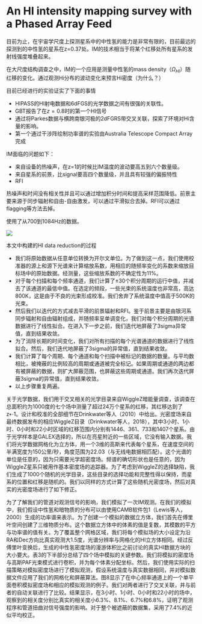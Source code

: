 # An HI intensity mapping survey with a Phased Array Feed

目前为止，在宇宙学尺度上探测星系中的中性氢的能力是非常有限的，目前最远的探测到的中性氢的星系在z=0.37处。IM的技术相当于将某个红移处所有星系的发射线强度堆叠起来。

在大尺度结构调查之中，IM的一个应用是测量中性氢的mass density（$\Omega_{HI}$）随红移的变化。通过观测Hi分布的波动变化来预言Hi密度（为什么？）

目前已经进行的实验证实了下面的事情

* HIPASS的HI射电数据和6dFGS的光学数据之间有很强的关联性。
* GBT报告了在$z=0.8$时的第一个HI信号
* 通过将Parkes数据与横跨南银河极的2dFGRS带交叉关联，探索了环境对Hi含量的影响。
* 第一个通过干涉阵绘制功率谱的实验由Australia Telescope Compact Array完成

IM面临的问题如下：

* 来自设备的热噪声，在z=1的时候比IM温度的波动要高五到六个数量级。
* 来自星系的前景，比signal要高四个数量级，并且具有较强的偏振特性
* RFI

热噪声和时间没有相关性并且可以通过增加积分时间和提高采样范围降低。前景主要来源于同步辐射和自由-自由激发，可以通过平滑拟合去掉。RFI可以通过flagging等方法去掉。

使用了从700到1084Hz的数据。

![](E:\LRayleighJ\NAOC\WORK\note\RFI.png)

本文中构建的HI data reduction的过程

* 我们将原始数据从任意单位转换为开尔文单位。为了做到这一点，我们使用校准器的源上和源下光谱来计算缩放系数，用相应的随频率变化的系数来缩放目标场中的原始数据。经测量，这些缩放系数的不确定性为11%。
* 对于每个扫描和每个频率通道，我们计算了±30个积分周期的运行中值，并减去了该通道的最低中值。在选定的频段，一些光束的系统温度也非常高，高达800K，这是由于不良的光束形成校准。我们舍弃了系统温度中值高于500K的光束。
* 然后我们以迭代的方式减去平滑的前景辐射和RFI。鉴于前景主要是由银河系同步辐射和自由辐射组成，并随频率呈单调变化，我们对每个积分周期的光谱数据进行了线性拟合。在进入下一步之前，我们迭代地屏蔽了3sigma异常值，直到结果收敛。
* 为了消除长期的时间变化，我们对所有扫描的每个光谱通道的数据进行了线性拟合。然后，我们迭代地屏蔽了3sigma的异常值，直到结果收敛。
* 我们计算了每个周期、每个通道和每个扫描中被标记的数据的数量。与平均数相比，被掩蔽的比例较高的周期或通道被完全标记。如果周期或通道的两边都有被屏蔽的数据，则扩大屏蔽范围，也屏蔽这些周期或通道。我们再次迭代屏蔽3sigma的异常值，直到结果收敛。
* 以上步骤重复两遍。

关于光学数据，我们用于交叉相关的光学目录来自WiggleZ暗能量调查，该调查在总面积约为1000度的七个场中测量了超过24万个星系的红移，其红移达到了z⇠1。设计和校准的全部细节在Drinkwater等人（2010）中给出。光密度场来自最终数据发布的相应WiggleZ目录（Drinkwater等人，2018），其中3小时、1小时、0小时和22小时区域的红移范围内分别有1446、361、733和1407个星系。由于光学样本是GALEX选择的，所以在亮星附近的一些区域，它没有输入数据。我们将光学数据网格化为立方体，用一个3维的高斯来代表每个星系，在速度空间的半满宽度为150公里/秒，角度范围为22.03（与无线电数据相匹配）。这个光谱的单位是任意的，因为只需要光学超密度场。频谱的确切形状也是任意的，因为WiggleZ星系只被用作基本密度场的追踪器。为了考虑到WiggleZ的选择缺陷，我们生成了1000个随机的光学目录，这些目录的选择功能和完整性得以保持，而星系的位置和红移是随机的。我们以同样的方式计算了这些随机光密度场，然后对真实的光密度场进行了如下修正。



为了了解我们的管道对观测信号的影响，我们模拟了一次IM观测。在我们的模拟中，我们假设中性氢和暗物质的分布可以由使用CAMB软件包1（Lewis等人，2000）生成的功率谱来表示。为了创建一个模拟的数据立方体，我们首先在傅里叶空间创建了三维物质分布。这个数据立方体中的体素的值是复数，其模数的平方与功率谱的值有关。为了覆盖整个网格区域，我们将每个模拟场的大小设定为沿RA和Dec方向比真实观测大1.5度，光谱分辨率与网格化的HI立方体相同。经过反傅里叶变换后，生成的中性氢密度场的漫游体积比之前讨论的真实HI数据方块的大小要大。表3的下半部分总结了四个场中模拟的关键参数。我们将模拟的密度场与高斯PAF光束模式进行卷积，并为每个体素分配坐标。然后，我们使用实际的扫描策略对模拟密度场进行了模拟观测，假设系统温度与真实数据相同，并对模拟数据文件应用了我们的网格化和屏蔽算法。图8显示了在中心频率通道上的一个单平面卷积模拟密度场和相应的模拟观测的例子。我们对两者进行了交叉关联，并与前者的自动关联进行了比较。结果显示，在3小时、1小时、0小时和22小时的场中，观察到的相关度分别比真实的相关度小6.3%、8.1%、6.7%和6.8%，证明了观测程序和管道扭曲对信号强度的影响。对于整个被遮蔽的数据集，采用了7.4%的近似平均校正。



